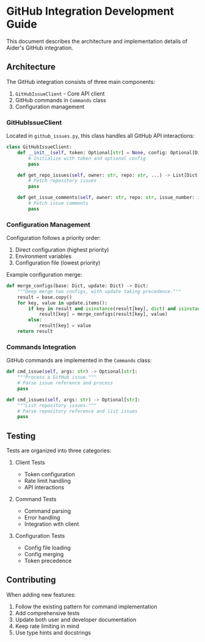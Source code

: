# GitHub Integration Development Guide

This document describes the architecture and implementation details of Aider's GitHub integration.

## Architecture

The GitHub integration consists of three main components:

1. `GitHubIssueClient` - Core API client
2. GitHub commands in `Commands` class
3. Configuration management

### GitHubIssueClient

Located in `github_issues.py`, this class handles all GitHub API interactions:

```python
class GitHubIssueClient:
    def __init__(self, token: Optional[str] = None, config: Optional[Dict] = None):
        # Initialize with token and optional config
        pass

    def get_repo_issues(self, owner: str, repo: str, ...) -> List[Dict]:
        # Fetch repository issues
        pass

    def get_issue_comments(self, owner: str, repo: str, issue_number: int, ...) -> List[Dict]:
        # Fetch issue comments
        pass
```

### Configuration Management

Configuration follows a priority order:
1. Direct configuration (highest priority)
2. Environment variables
3. Configuration file (lowest priority)

Example configuration merge:
```python
def merge_configs(base: Dict, update: Dict) -> Dict:
    """Deep merge two configs, with update taking precedence."""
    result = base.copy()
    for key, value in update.items():
        if key in result and isinstance(result[key], dict) and isinstance(value, dict):
            result[key] = merge_configs(result[key], value)
        else:
            result[key] = value
    return result
```

### Commands Integration

GitHub commands are implemented in the `Commands` class:

```python
def cmd_issue(self, args: str) -> Optional[str]:
    """Process a GitHub issue."""
    # Parse issue reference and process
    pass

def cmd_issues(self, args: str) -> Optional[str]:
    """List repository issues."""
    # Parse repository reference and list issues
    pass
```

## Testing

Tests are organized into three categories:

1. Client Tests
   - Token configuration
   - Rate limit handling
   - API interactions

2. Command Tests
   - Command parsing
   - Error handling
   - Integration with client

3. Configuration Tests
   - Config file loading
   - Config merging
   - Token precedence

## Contributing

When adding new features:

1. Follow the existing pattern for command implementation
2. Add comprehensive tests
3. Update both user and developer documentation
4. Keep rate limiting in mind
5. Use type hints and docstrings
